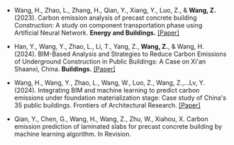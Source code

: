 - Wang, H., Zhao, L., Zhang, H., Qian, Y., Xiang, Y., Luo, Z., & <strong>Wang, Z.</strong> (2023). Carbon emission analysis of precast concrete building Construction: A study on component transportation phase using Artificial Neural Network. <strong>Energy and Buildings.</strong> [[Paper]](https://doi.org/10.1016/j.enbuild.2023.113708)

- Han, Y., Wang, Y., Zhao, L., Li, T., Yang, Z., <strong>Wang, Z.</strong>, & Wang, H. (2024). BIM-Based Analysis and Strategies to Reduce Carbon Emissions of Underground Construction in Public Buildings: A Case on Xi'an Shaanxi, China. <strong>Buildings.</strong> [[Paper]](https://doi.org/10.3390/buildings14072134)

- Wang, H., Wang, Y., Zhao, L., Wang, W., Luo, Z., <strong2>Wang, Z.</strong2>,…Lv, Y. (2024). Integrating BIM and machine learning to predict carbon emissions under foundation materialization stage: Case study of China's 35 public buildings. <strong2>Frontiers of Architectural Research.</strong2> [[Paper]](https://doi.org/10.1016/j.foar.2024.02.008)

- Qian, Y., Chen, G., Wang, H., <strong2>Wang, Z.</strong2>, Zhu, W., Xiahou, X. Carbon emission prediction of laminated slabs for precast concrete building by machine learning algorithm. <strong2>In Revision.</strong2>
